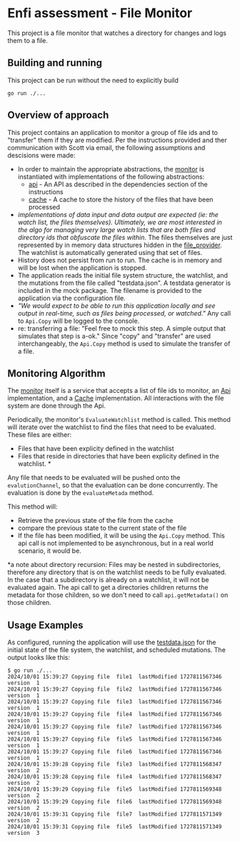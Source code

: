 # Enfi assessment - File Monitor

This project is a file monitor that watches a directory for changes and logs them to a file.

## Building and running

This project can be run without the need to explicitly build

`go run ./...`


## Overview of approach

This project contains an application to monitor a group of file ids and to "transfer" them if they are modified.  Per the instructions provided and ther communication with Scott via email, the following assumptions and descisions were made:
- In order to maintain the appropriate abstractions, the [monitor](monitor/monitor.go) is instantiated with implementations of the following abstractions:
  - [api](monitor/api.go) - An API as described in the dependencies section of the instructions
  - [cache](monitor/cache.go) - A cache to store the history of the files that have been processed 
-  *implementations of data input and data output are expected (ie: the watch list, the files themselves). Ultimately, we are most interested in the algo for managing very large watch lists that are both files and directory ids that obfuscate the files within*.  The files themselves are just represented by in memory data structures hidden in the [file_provider](mock/file_provider.go). The watchlist is automatically generated using that set of files. 
- History does not persist from run to run.  The cache is in memory and will be lost when the application is stopped.  
- The application reads the initial file system structure, the watchlist, and the mutations from the file called "testdata.json".  A testdata generator is included in the mock package.  The filename is provided to the application via the configuration file.
- *"We would expect to be able to run this application locally and see output in real-time, such as files being processed, or watched."*  Any call to `Api.Copy` will be logged to the console.
- re: transferring a file: "Feel free to mock this step. A simple output that simulates that step is a-ok." Since "copy" and "transfer" are used interchangeably, the `Api.Copy` method is used to simulate the transfer of a file. 

## Monitoring Algorithm

The [monitor](monitor/monitor.go) itself is a service that accepts a list of file ids to monitor, an [Api](monitor/api.go) implementation, and a [Cache](monitor/cache.go) implementation.  All interactions with the file system are done through the Api.  

Periodically, the monitor's `EvaluateWatchlist` method is called.  This method will iterate over the watchlist to find the files that need to be evaluated.  These files are either:
- Files that have been explicity defined in the watchlist
- Files that reside in directories that have been explicity defined in the watchlist. * 


Any file that needs to be evaluated will be pushed onto the `evalutionChannel`, so that the evaluation can be done concurrently.  The evaluation is done by the `evaluateMetada` method.  

This method will:
- Retrieve the previous state of the file from the cache
- compare the previous state to the current state of the file
- If the file has been modified, it will be using the `Api.Copy` method.  This api call is not implemented to be asynchronous, but in a real world scenario, it would be.


*a note about directory recursion:
Files may be nested in subdirectories, therefore any directory that is on the watchlist needs to be fully evaluated. In the case that a subdirectory is already on a watchlist, it will not be evaluated again.  The api call to get a directories children returns the metadata for those children, so we don't need to call `api.getMetadata()` on those children.  

## Usage Examples

As configured, running the application will use the [testdata.json](testdata.json) for the initial state of the file system, the watchlist, and scheduled mutations.  The output looks like this:

```
$ go run ./...
2024/10/01 15:39:27 Copying file  file1  lastModified 1727811567346  version  1
2024/10/01 15:39:27 Copying file  file2  lastModified 1727811567346  version  1
2024/10/01 15:39:27 Copying file  file3  lastModified 1727811567346  version  1
2024/10/01 15:39:27 Copying file  file4  lastModified 1727811567346  version  1
2024/10/01 15:39:27 Copying file  file7  lastModified 1727811567346  version  1
2024/10/01 15:39:27 Copying file  file5  lastModified 1727811567346  version  1
2024/10/01 15:39:27 Copying file  file6  lastModified 1727811567346  version  1
2024/10/01 15:39:28 Copying file  file3  lastModified 1727811568347  version  2
2024/10/01 15:39:28 Copying file  file4  lastModified 1727811568347  version  2
2024/10/01 15:39:29 Copying file  file5  lastModified 1727811569348  version  2
2024/10/01 15:39:29 Copying file  file6  lastModified 1727811569348  version  2
2024/10/01 15:39:31 Copying file  file7  lastModified 1727811571349  version  2
2024/10/01 15:39:31 Copying file  file5  lastModified 1727811571349  version  3
```